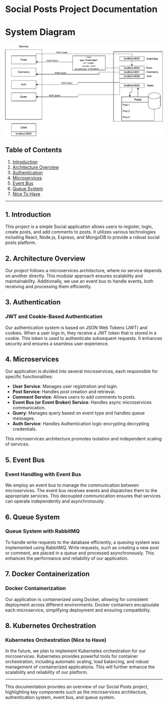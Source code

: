 # Social Posts Project Documentation

# System Diagram

![alt text](EventBus-diagram.png)

## Table of Contents

1. [Introduction](#introduction)
2. [Architecture Overview](#architecture-overview)
3. [Authentication](#authentication)
4. [Microservices](#microservices)
5. [Event Bus](#event-bus)
6. [Queue System](#queue-system)
7. [Nice To Have](#nice-to-have)

---

## 1. Introduction

This project is a simple Social application allows users to register, login, create posts, and add comments to posts. It utilizes various technologies including React, Node.js, Express, and MongoDB to provide a robust social posts platform.

## 2. Architecture Overview

Our project follows a microservices architecture, where no service depends on another directly. This modular approach ensures scalability and maintainability. Additionally, we use an event bus to handle events, both receiving and processing them efficiently.

## 3. Authentication

### JWT and Cookie-Based Authentication

Our authentication system is based on JSON Web Tokens (JWT) and cookies. When a user logs in, they receive a JWT token that is stored in a cookie. This token is used to authenticate subsequent requests. It enhances security and ensures a seamless user experience.

## 4. Microservices

Our application is divided into several microservices, each responsible for specific functionalities:

- **User Service**: Manages user registration and login.
- **Post Service**: Handles post creation and retrieval.
- **Comment Service**: Allows users to add comments to posts.
- **Event Bus (or Event Broker) Service**: Handles async microservices communication.
- **Query**: Manages query based on event type and handles queue messages.
- **Auth Service**: Handles Authentication logic encrypting decrypting credentials.

This microservices architecture promotes isolation and independent scaling of services.

## 5. Event Bus

### Event Handling with Event Bus

We employ an event bus to manage the communication between microservices. The event bus receives events and dispatches them to the appropriate services. This decoupled communication ensures that services can operate independently and asynchronously.

## 6. Queue System

### Queue System with RabbitMQ

To handle write requests to the database efficiently, a queuing system was implemented using RabbitMQ. Write requests, such as creating a new post or comment, are placed in a queue and processed asynchronously. This enhances the performance and reliability of our application.

## 7. Docker Containerization

### Docker Containerization

Our application is containerized using Docker, allowing for consistent deployment across different environments. Docker containers encapsulate each microservice, simplifying deployment and ensuring compatibility.

## 8. Kubernetes Orchestration

### Kubernetes Orchestration (Nice to Have)

In the future, we plan to implement Kubernetes orchestration for our microservices. Kubernetes provides powerful tools for container orchestration, including automatic scaling, load balancing, and robust management of containerized applications. This will further enhance the scalability and reliability of our platform.

---

This documentation provides an overview of our Social Posts project, highlighting key components such as the microservices architecture, authentication system, event bus, and queue system.
